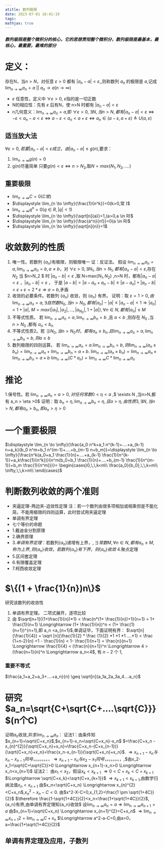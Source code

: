 ```yaml
---
atitle: 数列极限
date: 2023-07-01 16:41:19
tags:
mathjax: true
---
```

##### 数列极限是整个微积分的核心，它的思想贯彻整个微积分，数列极限是最基本，最核心，最重要，最难的部分

# 定义：

存在N，当$n >N$，对任意 $\varepsilon>0$ 都有 $\lvert a_n-a\rvert<\varepsilon$,,则称数列 ${a_n}$ 的极限是 $a$,记成 $\displaystyle \lim_{n \to \infty}{a_n} = a$ || $a_n \to a(n \to \infty)$

- $\varepsilon$ 任意性，定义中 $\forall \varepsilon>0$, $\varepsilon$指的是一切正数
- N的相应性：先有 $\varepsilon$ 后有N，使 n>N 时都有 $\lvert a_n-a\rvert<\varepsilon$
- n几何意义：$\displaystyle \lim_{n \to \infty}{a_n}=a$,即 $\forall \varepsilon >0$, $\exists N,当n>N,都有 \lvert a_n-a\lvert<\varepsilon \Longleftrightarrow -\varepsilon < a_n-a < \varepsilon \Longleftrightarrow a-\varepsilon <a_n< a+\varepsilon \Longleftrightarrow a_n\in (a-\varepsilon,a+\varepsilon)\triangleq U(a,\varepsilon)$

## 适当放大法

$\forall \varepsilon > 0,若要\lvert a_n-a \rvert < \varepsilon 成立，由 \lvert a_n-a \lvert \leq g(n)$,要求：

1. $\displaystyle \lim_{n \to \infty}{g(n)} = 0$
2. g(n)尽量简单
   只要$g(n) < \varepsilon \Longleftrightarrow n>N_2$,取$N = max\{N_1,N_2,....\}$

## 重要极限

- $\displaystyle \lim_{n \to \infty}{C}=0 (C常)$
- $\displaystyle \lim_{n \to \infty}{\frac{1}{n^k}}=0(k>0,常 )$
- $\displaystyle \lim_{n \to \infty}{q^n}=0(q\in R,\lvert q \rvert<1)$
- $\displaystyle \lim_{n \to \infty}{\sqrt[n]{a}}=1,(a>0,a \in R)$
- $\displaystyle \lim_{n \to \infty}{\frac{a^n}{n!}}=0(a \in R)$
- $\displaystyle \lim_{n \to \infty}{\sqrt[n]{n}}=1$

# 收敛数列的性质

1. 唯一性。若数列 $\{a_n\}$有极限，则极限唯一
   证：反证法。 假设 $\displaystyle \lim_{n \to \infty}{a_n}=a ,\displaystyle \lim_{n \to \infty}{a_n}=b,a \neq b$，对 $\forall \varepsilon > 0, \exists N_1,当 n > N_1,都有 \lvert a_n-a \rvert < \varepsilon$,存在 $N_2$ 当 $n>N_2 $ 时 $\lvert a_n-b \rvert < \varepsilon$ ,取 N=max$\{N_1,N_2\}$ ,n>N 时，都有$\lvert a_n-a \rvert < \varepsilon$ ，$\lvert a_n-b \rvert < \varepsilon$ ，
   于是 $\lvert a - b \rvert = |a - a_n + a_n -b| \leq |a - a_n| + |a_n - b| < \varepsilon + \varepsilon=2*\varepsilon \Longrightarrow a=b$,矛盾
2. 收敛的必要条件。若数列 $\{a_n\}$ 收敛，则 $\{a_n\}$ 有界。
   证明：取 $\varepsilon =1>0, 由 \displaystyle \lim_{n \to \infty}{a_n}=a ,\exists 自然数 N_0,当 n>N_0,都有 \lvert a_n \rvert - \lvert a \rvert \leq \lvert a_n -a \rvert <1 \Longrightarrow \lvert a_n \rvert <1+\lvert a \rvert$, $M=max \{ \lvert a_1 \rvert , \lvert a_2 \rvert,..., \lvert a_{N_0} \rvert,  1+ \lvert a \rvert \}, \forall n \in N,都有 \lvert a_n \rvert \leq M$
3. 不等式性质。 若 $\displaystyle \lim_{n \to \infty }{a_n}=a,\displaystyle \lim_{n \to \infty }{b_n}=b$ ,且 $a<b$ ,则存在 $N_0$ ,当 $n>N_0$ ,都有 $a_n<b_n$
4. 不等式性质2。若 $\exists N_0,当 n>N_0时，都有 a_n \geq b_n.且 \displaystyle \lim_{n \to \infty}{a_n}=a,\displaystyle \lim_{n \to \infty}{b_n}=b,则a \geq b$
5. 数列极限的四则运算。 若 $\displaystyle \lim_{n \to \infty}{a_n}=a.\displaystyle \lim_{n \to \infty}{b_n}=b,则 \displaystyle \lim_{n \to \infty}{(a_n \pm b_n)}= \displaystyle \lim_{n \to \infty}{a_n}+\displaystyle \lim_{n \to \infty}{b_n}=a+b$.
   $\displaystyle \lim_{n \to \infty}{(a_n \times b_n)}= \displaystyle \lim_{n \to \infty}{a_n} \times \displaystyle \lim_{n \to \infty}{b_n}=a \times b$
   $\displaystyle \lim_{n \to \infty}{(C*a_n)} = \displaystyle \lim_{n \to \infty}{C} * \displaystyle \lim_{n \to \infty}{a_n}$

# 推论

1.保号性。若 $\displaystyle \lim_{n \to \infty }{a_n}=a>0,对任何常数 0<\eta<a$ ,$ \exists N ,当n>N,都有 a_n > \eta >0$
证明：取 $b_n = \eta ,\displaystyle \lim_{n \to \infty}{b_n} = \eta,且 a> \eta, 由性质3, \exists N, 当n>N,都有 a_n>b_n,即 a_n>\eta>0$

# 一个重要极限

$\displaystyle \lim_{n \to \infty}{\frac{a_0 n^k+a_1 n^{k-1}+....+a_{k-1} n+a_k}{b_0 n^m+b_1 n^{m-1}+....+b_{m-1} n+b_m}}=\displaystyle \lim_{n \to \infty}{\frac{n^k(a_0+a_1 \frac{1}{n}+....+a_{k-1} \frac{1}{n^{k-1}}+a_k\frac{1}{n^k})}{n^m(b_0+b_1 \frac{1}{n}+....+b_{m-1} \frac{1}{n^{m-1}}+b_m \frac{1}{n^m})}}= \begin{cases}0,\,\,k<m\\ \frac{a_0}{b_0},\,\,k=m\\ \infty,\,\,k>m\\ \end{cases}$

# 判断数列收敛的两个准则

- 夹逼定理-两边夹-迫敛性定理
  注：若一个数列由很多项相加或相乘但是不能化简，不能用极限的四则运算，此时尝试用夹逼定理
- 单调有界定理
- 七个等价的命题
- 1.戴迪金分割原理
- 2.确界原理
- 3.*单调有界定理*：若数列$\{a_n\}$递增有上界，$,\exists 常数 M, \forall n \in N,都有 a_n \leq M,称为上界,则\{a_n\}收敛，若数列\{a_n\}有下界，则\{a_n\}收敛$
  4.聚点定理
- 5.区间套定理
- 6.有限覆盖定理
- 7.柯西收敛定理

# $\{(1 + \frac{1}{n})n\}$

研究该数列的收敛性

1. 单调有界定理。 二项式展开，逐项比较
2. 由 $\sqrt[n+1]{(1+\frac{1}{n})*1} < \frac{n*(1+ \frac{1}{n})+1}{n+1} = 1+ \frac{1}{n+1} \Longrightarrow (1+ \frac{1}{n})^n < (1+ \frac{1}{n+1})^{n+1},即 a_n <a_{n+1}$,单调证毕，下面证明有界：
   $\sqrt[n]{\frac{1}{4}} = \sqrt [n]{\frac{1}{2} * \frac {1}{2} *1 *1 *1 ....*1} < \frac {1+n-2}{n} =1 - \frac{1}{n} < 1- \frac{1}{n+1} = \frac{n}{n+1} \Longrightarrow \frac{1}{4} < (\frac{n}{n+1})^n \Longrightarrow 4 > (\frac{n+1}{n}^n \Longrightarrow a_n<4$,  有  $n-2$ 个 1,

### 重要不等式

$\frac{a_1+a_2+a_3+....+a_n}{n} \geq \sqrt[n]{a_1a_2a_3a_4....a_n}$

# 研究 $a_n=\sqrt{C+\sqrt{C+....\sqrt{C}}}$(n个C)

证明$a_n$收敛,并求$\displaystyle \lim_{n \to \infty}{a_n}$：
证法1：由条件知$x_{n+1}=\sqrt{C+x_n}$,$x_{n+1}-x_n=\sqrt{C+x_n}-x_n$
$=\frac{C+x_n - x_{n}^{2}}{\sqrt{C+x_n}+x_n}=\frac{C+x_n-(C+x_{n-1})}{\sqrt{C+x_n}+x_n}=\frac{x_n-x_{n-1}}{\sqrt{C+x_n}+x_n}$.
$\Longrightarrow x_{n+1}-x_n与x_n-x_{n-1}同号，。。。。。。，\Longrightarrow x_{n+1}-x_n 与 x_2-x_1 同号，。。。。。。，$,$由x_2-x_1=\sqrt{C+\sqrt{C}}>0 \Longrightarrow x_{n+1}-x_n>0 \Longrightarrow x_n<x_{n+1}$
证法2：
由$x_1<x_2$，假设$x_k<x_{k+1}$
$\Longrightarrow 0<C+x_k<C+x_{k+1}$
$\Longrightarrow \sqrt{C+x_k}<\sqrt{C+x_{k+1}}$
$\Longrightarrow x_{k+1}<x_{k+1}$,由数学归纳法值$x_n<x_{n+1}$
由$x_n<\sqrt{C+x_n} \Longrightarrow x_{n}^{2}<C+x_n$,$x_{n}^{2}-x_n-C<0$.
由$x^2-X-C=0,x_{1,2}=\frac{1 \pm \sqrt{1+4C}}{2}$
$\therefore \frac{1-\sqrt{1+4C}}{2}<x_n<\frac{1+\sqrt{1+4C}}{2}$,\{a_n\}有界,由单调有界定理知\{a_n\}收敛$
设$\displaystyle \lim_{n \to \infty}{a_n}=a\Longrightarrow \displaystyle \lim_{n \to \infty}{a_{n+1}}=a$
由$x_{n+1}=\sqrt{C+x_n} \Longrightarrow x_{n+1}^{2}=C+x_n$
$\Longrightarrow \displaystyle \lim_{n \to \infty}{x_{n+1}{2}}=\displaystyle \lim_{n \to \infty}{C+x_n}$
$\Longrightarrow a^2-a-C=0,由a>0，a=\frac{1+\sqrt{1+4C}}{2}$

## 单调有界定理及应用，子数列
